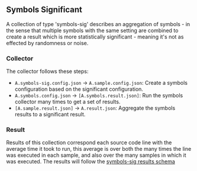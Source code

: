## Symbols Significant
A collection of type 'symbols-sig' describes an aggregation of symbols - in the sense that multiple symbols with the same setting are combined to create a result
which is more statistically significant - meaning it's not as effected by randomness or noise.

### Collector
The collector follows these steps:
* `A.symbols-sig.config.json` -> `A.sample.config.json`: Create a symbols configuration based on the significant configuration.
* `A.symbols.config.json` -> `[A.symbols.result.json]`: Run the symbols collector many times to get a set of results.
* `[A.sample.result.json]` -> `A.result.json`: Aggregate the symbols results to a significant result.

### Result
Results of this collection correspond each source code line with the average time it took to run, this average is over both the many times the line was executed in each sample, and also over the many samples in which it was executed.
The results will follow the [symbols-sig results schema](symbols_sig.result.schema.json)
